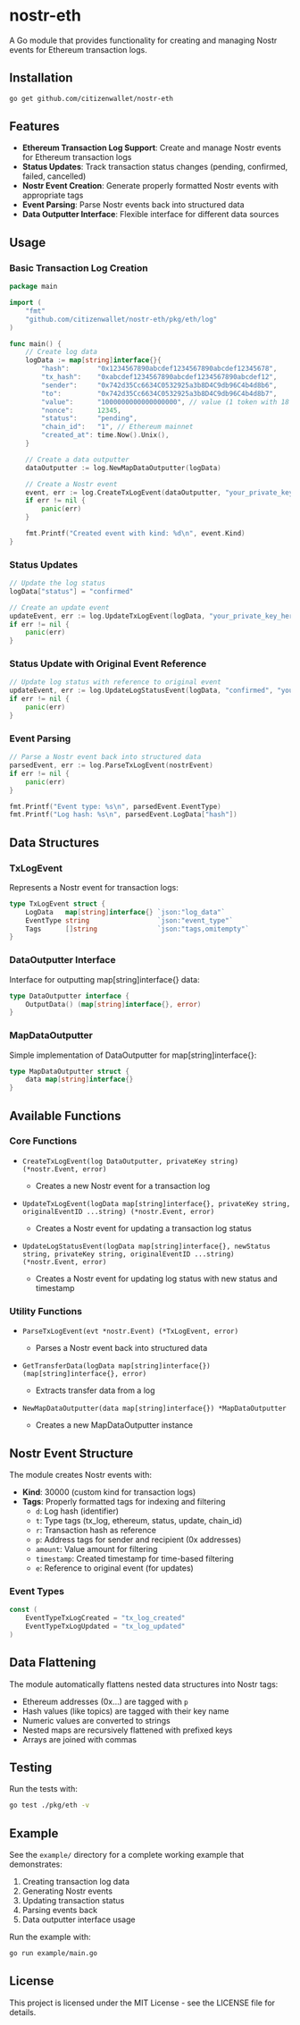 # nostr-eth

A Go module that provides functionality for creating and managing Nostr events for Ethereum transaction logs.

## Installation

```bash
go get github.com/citizenwallet/nostr-eth
```

## Features

- **Ethereum Transaction Log Support**: Create and manage Nostr events for Ethereum transaction logs
- **Status Updates**: Track transaction status changes (pending, confirmed, failed, cancelled)
- **Nostr Event Creation**: Generate properly formatted Nostr events with appropriate tags
- **Event Parsing**: Parse Nostr events back into structured data
- **Data Outputter Interface**: Flexible interface for different data sources

## Usage

### Basic Transaction Log Creation

```go
package main

import (
    "fmt"
    "github.com/citizenwallet/nostr-eth/pkg/eth/log"
)

func main() {
    // Create log data
    logData := map[string]interface{}{
        "hash":       "0x1234567890abcdef1234567890abcdef12345678",
        "tx_hash":    "0xabcdef1234567890abcdef1234567890abcdef12",
        "sender":     "0x742d35Cc6634C0532925a3b8D4C9db96C4b4d8b6",
        "to":         "0x742d35Cc6634C0532925a3b8D4C9db96C4b4d8b7",
        "value":      "1000000000000000000", // value (1 token with 18 decimals)
        "nonce":      12345,
        "status":     "pending",
        "chain_id":   "1", // Ethereum mainnet
        "created_at": time.Now().Unix(),
    }

    // Create a data outputter
    dataOutputter := log.NewMapDataOutputter(logData)

    // Create a Nostr event
    event, err := log.CreateTxLogEvent(dataOutputter, "your_private_key_here")
    if err != nil {
        panic(err)
    }

    fmt.Printf("Created event with kind: %d\n", event.Kind)
}
```

### Status Updates

```go
// Update the log status
logData["status"] = "confirmed"

// Create an update event
updateEvent, err := log.UpdateTxLogEvent(logData, "your_private_key_here")
if err != nil {
    panic(err)
}
```

### Status Update with Original Event Reference

```go
// Update log status with reference to original event
updateEvent, err := log.UpdateLogStatusEvent(logData, "confirmed", "your_private_key_here", "original_event_id")
if err != nil {
    panic(err)
}
```

### Event Parsing

```go
// Parse a Nostr event back into structured data
parsedEvent, err := log.ParseTxLogEvent(nostrEvent)
if err != nil {
    panic(err)
}

fmt.Printf("Event type: %s\n", parsedEvent.EventType)
fmt.Printf("Log hash: %s\n", parsedEvent.LogData["hash"])
```

## Data Structures

### TxLogEvent

Represents a Nostr event for transaction logs:

```go
type TxLogEvent struct {
    LogData   map[string]interface{} `json:"log_data"`
    EventType string                 `json:"event_type"`
    Tags      []string               `json:"tags,omitempty"`
}
```

### DataOutputter Interface

Interface for outputting map[string]interface{} data:

```go
type DataOutputter interface {
    OutputData() (map[string]interface{}, error)
}
```

### MapDataOutputter

Simple implementation of DataOutputter for map[string]interface{}:

```go
type MapDataOutputter struct {
    data map[string]interface{}
}
```

## Available Functions

### Core Functions

- `CreateTxLogEvent(log DataOutputter, privateKey string) (*nostr.Event, error)`
  - Creates a new Nostr event for a transaction log

- `UpdateTxLogEvent(logData map[string]interface{}, privateKey string, originalEventID ...string) (*nostr.Event, error)`
  - Creates a Nostr event for updating a transaction log status

- `UpdateLogStatusEvent(logData map[string]interface{}, newStatus string, privateKey string, originalEventID ...string) (*nostr.Event, error)`
  - Creates a Nostr event for updating log status with new status and timestamp

### Utility Functions

- `ParseTxLogEvent(evt *nostr.Event) (*TxLogEvent, error)`
  - Parses a Nostr event back into structured data

- `GetTransferData(logData map[string]interface{}) (map[string]interface{}, error)`
  - Extracts transfer data from a log

- `NewMapDataOutputter(data map[string]interface{}) *MapDataOutputter`
  - Creates a new MapDataOutputter instance

## Nostr Event Structure

The module creates Nostr events with:

- **Kind**: 30000 (custom kind for transaction logs)
- **Tags**: Properly formatted tags for indexing and filtering
  - `d`: Log hash (identifier)
  - `t`: Type tags (tx_log, ethereum, status, update, chain_id)
  - `r`: Transaction hash as reference
  - `p`: Address tags for sender and recipient (0x addresses)
  - `amount`: Value amount for filtering
  - `timestamp`: Created timestamp for time-based filtering
  - `e`: Reference to original event (for updates)

### Event Types

```go
const (
    EventTypeTxLogCreated = "tx_log_created"
    EventTypeTxLogUpdated = "tx_log_updated"
)
```

## Data Flattening

The module automatically flattens nested data structures into Nostr tags:

- Ethereum addresses (0x...) are tagged with `p`
- Hash values (like topics) are tagged with their key name
- Numeric values are converted to strings
- Nested maps are recursively flattened with prefixed keys
- Arrays are joined with commas

## Testing

Run the tests with:

```bash
go test ./pkg/eth -v
```

## Example

See the `example/` directory for a complete working example that demonstrates:

1. Creating transaction log data
2. Generating Nostr events
3. Updating transaction status
4. Parsing events back
5. Data outputter interface usage

Run the example with:

```bash
go run example/main.go
```

## License

This project is licensed under the MIT License - see the LICENSE file for details.